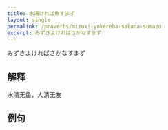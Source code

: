 ```yaml
---
title: 水清ければ魚すまず
layout: single
permalink: /proverbs/mizuki-yokereba-sakana-sumazu
excerpt: みずきよければさかなすまず
---
```


みずきよければさかなすまず

## 解释

水清无鱼，人清无友

## 例句


